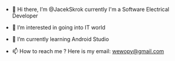 - 👋 Hi there, I’m @JacekSkrok currently I'm a Software Electrical Developer
- 👀 I’m interested in going into IT world 
- 🌱 I’m currently learning Android Studio

- 📫 How to reach me ? Here is my email: wewopy@gmail.com

<!---
JacekSkrok/JacekSkrok is a ✨ special ✨ repository because its `README.md` (this file) appears on your GitHub profile.
You can click the Preview link to take a look at your changes.
--->
